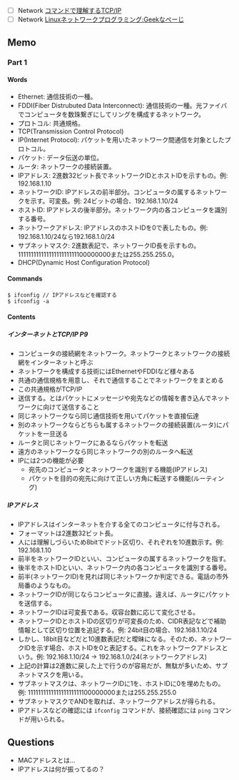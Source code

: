 - [ ] Network [コマンドで理解するTCP/IP](https://www.amazon.co.jp/%E8%A9%A6%E3%81%9B%E3%81%B0%E3%82%8F%E3%81%8B%E3%82%8B-%E3%82%B3%E3%83%9E%E3%83%B3%E3%83%89%E3%81%A7%E7%90%86%E8%A7%A3%E3%81%99%E3%82%8BTCP-IP-%E8%B1%8A%E6%B2%A2-%E8%81%A1/dp/4756151442)
- [ ] Network [Linuxネットワークプログラミング:Geekなぺーじ](http://www.geekpage.jp/programming/linux-network/)

## Memo

### Part 1

#### Words

- Ethernet: 通信技術の一種。
- FDDI(Fiber Distrubuted Data Interconnect): 通信技術の一種。光ファイバでコンピュータを数珠繋ぎにしてリングを構成するネットワーク。
- プロトコル: 共通規格。
- TCP(Transmission Control Protocol)
- IP(Internet Protocol): パケットを用いたネットワーク間通信を対象としたプロトコル。
- パケット: データ伝送の単位。
- ルータ: ネットワークの接続装置。
- IPアドレス: 2進数32ビット長でネットワークIDとホストIDを示すもの。例: 192.168.1.10
- ネットワークID: IPアドレスの前半部分。コンピュータの属するネットワークを示す。可変長。例: 24ビットの場合、192.168.1.10/24
- ホストID: IPアドレスの後半部分。ネットワーク内の各コンピュータを識別する番号。
- ネットワークアドレス: IPアドレスのホストIDを0で表したもの。例: 192.168.1.10/24なら192.168.1.0/24
- サブネットマスク: 2進数表記で、ネットワークID長を示すもの。11111111111111111111111100000000または255.255.255.0。
- DHCP(Dynamic Host Configuration Protocol)

#### Commands

```
$ ifconfig // IPアドレスなどを確認する
$ ifconfig -a
```

#### Contents

##### インターネットとTCP/IP P9

- コンピュータの接続網をネットワーク。ネットワークとネットワークの接続網をインターネットと呼ぶ
- ネットワークを構成する技術にはEthernetやFDDIなど様々ある
- 共通の通信規格を用意し、それで通信することでネットワークをまとめる
- この共通規格がTCP/IP
- 送信する。とはパケットにメッセージや宛先などの情報を書き込んでネットワークに向けて送信すること
- 同じネットワークなら同じ通信技術を用いてパケットを直接伝達
- 別のネットワークならどちらも属するネットワークの接続装置(ルータ)にパケットを一旦送る
- ルータと同じネットワークにあるならパケットを転送
- 遠方のネットワークなら同じネットワークの別のルータへ転送
- IPには2つの機能が必要
  - 宛先のコンピュータとネットワークを識別する機能(IPアドレス)
  - パケットを目的の宛先に向けて正しい方角に転送する機能(ルーティング)

##### IPアドレス

- IPアドレスはインターネットを介する全てのコンピュータに付与される。
- フォーマットは2進数32ビット長。
- 人には理解しづらいため8bitでドット区切り、それぞれを10進数示す。例: 192.168.1.10
- 前半をネットワークIDといい、コンピュータの属するネットワークを指す。
- 後半をホストIDといい、ネットワーク内の各コンピュータを識別する番号。
- 前半(ネットワークID)を見れば同じネットワークか判定できる。電話の市外局番のようなもの。
- ネットワークIDが同じならコンピュータに直接。違えば、ルータにパケットを送信する。
- ネットワークIDは可変長である。収容台数に応じて変化させる。
- ネットワークIDとホストIDの区切りが可変長のため、CIDR表記などで補助情報として区切り位置を追記する。例: 24bit目の場合、192.168.1.10/24
- しかし、18bit目などだと10進数表記だと曖昧になる。そのため、ネットワークIDを示す場合、ホストIDを0と表記する。これをネットワークアドレスという。例: 192.168.1.10/24 → 192.168.1.0/24(ネットワークアドレス)
- 上記の計算は2進数に戻した上で行うのが容易だが、無駄が多いため、サブネットマスクを用いる。
- サブネットマスクは、ネットワークIDに1を、ホストIDに0を埋めたもの。例: 111111111111111111111100000000または255.255.255.0
- サブネットマスクでANDを取れば、ネットワークアドレスが得られる。
- IPアドレスなどの確認には `ifconfig` コマンドが、接続確認には `ping` コマンドが用いられる。

## Questions

- MACアドレスとは...
- IPアドレスは何が振ってるの？
